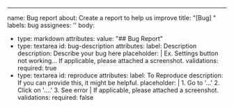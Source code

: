 ---
name: Bug report
about: Create a report to help us improve
title: "[Bug] "
labels: bug
assignees: ''
body:
  - type: markdown
    attributes:
      value: "## Bug Report"
  - type: textarea
    id: bug-description
    attributes:
      label: Description
      description: Describe your bug here
      placeholder: |
          Ex. Settings button not working...
          If applicable, please attached a screenshot.
    validations:
      required: true
  - type: textarea
    id: reproduce
    attributes:
      label: To Reproduce
      description: If you can provide this, it might be helpful.
      placeholder: |
        1. Go to '...'
        2. Click on '....'
        3. See error |
        If applicable, please attached a screenshot.
    validations:
      required: false
